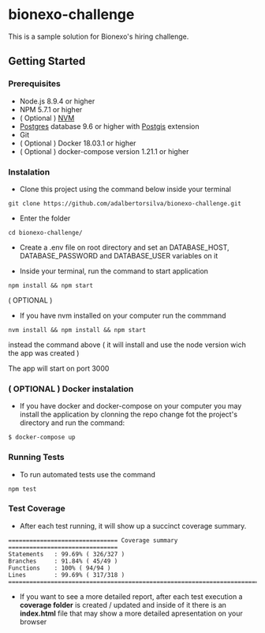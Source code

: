 # bionexo-challenge

This is a sample solution for Bionexo's hiring challenge.

## Getting Started

### Prerequisites

- Node.js 8.9.4 or higher
- NPM 5.7.1 or higher
- ( Optional ) [NVM](https://github.com/creationix/nvm)
- [Postgres](https://www.postgresql.org/download/) database 9.6 or higher with [Postgis](https://postgis.net/install/) extension
- Git
- ( Optional ) Docker 18.03.1 or higher
- ( Optional ) docker-compose version 1.21.1 or higher

### Instalation

- Clone this project using the command below inside your terminal

```
git clone https://github.com/adalbertorsilva/bionexo-challenge.git
```

-  Enter the folder

```
cd bionexo-challenge/
```

- Create a .env file on root directory and set an DATABASE_HOST, DATABASE_PASSWORD and DATABASE_USER variables on it

- Inside your terminal, run the command to start application

```
npm install && npm start
```

( OPTIONAL )

- If you have nvm installed on your computer run the commmand

```
nvm install && npm install && npm start
```
instead the command above ( it will install and use the node version wich the app was created )

The app will start on port 3000

### ( OPTIONAL ) Docker instalation

- If you have docker and docker-compose on your computer you may install the application by clonning the repo change fot the project's directory and run the command: 

```
$ docker-compose up
```

### Running Tests

- To run automated tests use the command

```
npm test
```

### Test Coverage

- After each test running, it will show up a succinct coverage summary.

```
=============================== Coverage summary ===============================
Statements   : 99.69% ( 326/327 )
Branches     : 91.84% ( 45/49 )
Functions    : 100% ( 94/94 )
Lines        : 99.69% ( 317/318 )
================================================================================
```
- If you want to see a more detailed report, after each test execution a **coverage folder** is created / updated and inside of it there is an **index.html** file that may show a more detailed apresentation on your browser
